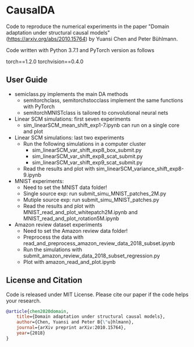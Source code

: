 # CausalDA
Code to reproduce the numerical experiments in the paper "Domain adaptation under structural causal models" (https://arxiv.org/abs/2010.15764)
by Yuansi Chen and Peter B&uuml;hlmann.

Code written with Python 3.7.1 and PyTorch version as follows

torch==1.2.0
torchvision==0.4.0



## User Guide

- semiclass.py implements the main DA methods
  - semitorchclass,  semitorchstocclass implement the same functions with PyTorch
  - semitorchMNISTclass is tailored to convolutional neural nets
- Linear SCM simulations: first seven experiments
  - sim_linearSCM_mean_shift_exp1-7.ipynb can run on a single core and plot
- Linear SCM simulations: last two experiments
  - Run the following simulations in a computer cluster
    - sim_linearSCM_var_shift_exp8_box_submit.py
    - sim_linearSCM_var_shift_exp8_scat_submit.py
    - sim_linearSCM_var_shift_exp9_scat_submit.py
  - Read the results and plot with sim_linearSCM_variance_shift_exp8-9.ipynb
- MNIST experiments:
  - Need to set the MNIST data folder!
  - Single source exp: run submit_simu_MNIST_patches_2M.py
  - Mutiple source exp: run submit_simu_MNIST_patches.py
  - Read the results and plot with MNIST_read_and_plot_whitepatch2M.ipynb and MNIST_read_and_plot_rotation5M.ipynb
- Amazon review dataset experiments
  - Need to set the Amazon review data folder!
  - Preprocess the data with read_and_preprocess_amazon_review_data_2018_subset.ipynb
  - Run the simulations with submit_amazon_review_data_2018_subset_regression.py
  - Plot with amazon_read_and_plot.ipynb



## License and Citation
Code is released under MIT License.
Please cite our paper if the code helps your research.

```bibtex
@article{chen2020domain,
    title={Domain adaptation under structural causal models},
    author={Chen, Yuansi and Peter B{\"u}hlmann},
    journal={arXiv preprint arXiv:2010.15764},
    year={2018}
}
```